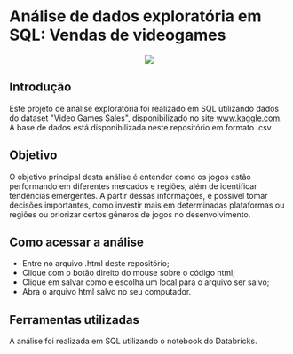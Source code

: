 # Análise de dados exploratória em SQL: Vendas de videogames

<div align="center">
<img src="https://user-images.githubusercontent.com/129882966/230080306-f5545bd1-ef90-47fd-b5b8-dcd191461028.png">
</div>

## Introdução

Este projeto de análise exploratória foi realizado em SQL utilizando dados do dataset "Video Games Sales", disponibilizado no site www.kaggle.com. <br>
A base de dados está disponibilizada neste repositório em formato .csv

## Objetivo

O objetivo principal desta análise é entender como os jogos estão performando em diferentes mercados e regiões, além de identificar tendências emergentes. A partir dessas informações, é possível tomar decisões importantes, como investir mais em determinadas plataformas ou regiões ou priorizar certos gêneros de jogos no desenvolvimento.

## Como acessar a análise

* Entre no arquivo .html deste repositório;
* Clique com o botão direito do mouse sobre o código html;
* Clique em salvar como e escolha um local para o arquivo ser salvo;
* Abra o arquivo html salvo no seu computador.

## Ferramentas utilizadas

A análise foi realizada em SQL utilizando o notebook do Databricks.

